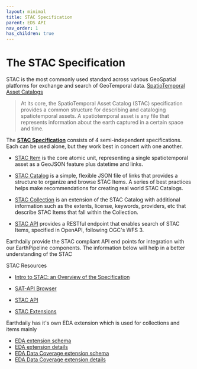```yaml
---
layout: minimal
title: STAC Specification
parent: EDS API
nav_order: 1
has_children: true
---
```


# The STAC Specification

STAC is the most commonly used standard across various GeoSpatial platforms for exchange and search of GeoTemporal data. 
[SpatioTemporal Asset Catalogs](https://stacspec.org/en) 

>  At its core, the SpatioTemporal Asset Catalog (STAC) specification provides a common structure for describing and cataloging spatiotemporal assets. A spatiotemporal asset is any file that represents information about the earth captured in a certain space and time.

The [**STAC Specification**](https://stacspec.org/en/about/stac-spec/) consists of 4 semi-independent specifications. Each can be used alone, but they work best in concert with one another.

* [STAC Item](https://github.com/radiantearth/stac-spec/blob/master/item-spec/item-spec.md) is the core atomic unit, representing a single spatiotemporal asset as a GeoJSON feature plus datetime and links.

* [STAC Catalog](https://github.com/radiantearth/stac-spec/blob/master/catalog-spec/catalog-spec.md) is a simple, flexible JSON file of links that provides a structure to organize and browse STAC Items. A series of best practices helps make recommendations for creating real world STAC Catalogs.

* [STAC Collection](https://github.com/radiantearth/stac-spec/blob/master/collection-spec/collection-spec.md) is an extension of the STAC Catalog with additional information such as the extents, license, keywords, providers, etc that describe STAC Items that fall within the Collection.

* [STAC API](https://github.com/radiantearth/stac-api-spec) provides a RESTful endpoint that enables search of STAC Items, specified in OpenAPI, following OGC's WFS 3.

Earthdaily provide the STAC compliant API end points for integration with our EarthPipeline components. The information below will help in a better understanding of the STAC 

STAC Resources
* [Intro to STAC: an Overview of the Specification](https://stacspec.org/en/tutorials/intro-to-stac/)

* [SAT-API Browser](http://sat-api-browser.s3-website-us-east-1.amazonaws.com/)  

* [STAC API](https://api.stacspec.org/v1.0.0-rc.1/)

* [STAC Extensions](https://stac-extensions.github.io/)



Earthdaily has it's own EDA extension which is used for collections and items mainly

*  [EDA extension schema](../Extensions/EDA%20STAC%20extension%20schema.json)
*  [EDA extension details](../Extensions/EDA%20STAC%20extension.md) 
*  [EDA Data Coverage extension schema](../Extensions/EDA%20Data%20Coverage%20STAC%20extension.md)
*  [EDA Data Coverage extension details](../Extensions/EDA%20Data%20Coverage%20STAC%20extension%20schema.json)